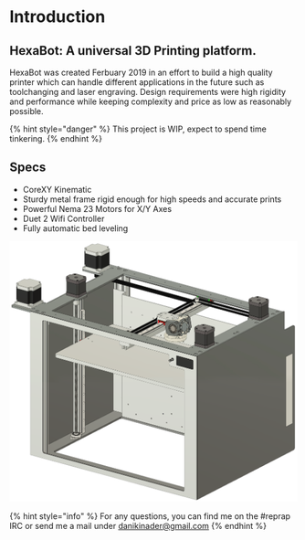 # Introduction

## HexaBot: A universal 3D Printing platform.

 HexaBot was created Ferbuary 2019 in an effort to build a high quality printer which can handle different applications in the future such as toolchanging and laser engraving. Design requirements were high rigidity and performance while keeping complexity and price as low as reasonably possible. 

{% hint style="danger" %}
This project is WIP, expect to spend time tinkering.
{% endhint %}

## Specs

* CoreXY Kinematic
* Sturdy metal frame rigid enough for high speeds and accurate prints
* Powerful Nema 23 Motors for X/Y Axes
* Duet 2 Wifi Controller
* Fully automatic bed leveling

![CAD Overview of the printer](.gitbook/assets/hexabot.png)



{% hint style="info" %}
For any questions, you can find me on the \#reprap IRC or send me a mail under danikinader@gmail.com
{% endhint %}

